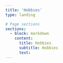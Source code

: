```yaml
---
title: 'Hobbies'
type: landing

# Page sections
sections:
  - block: markdown
    content:
      title: Hobbies
      subtitle: Hobbies
      text: 
---
```

